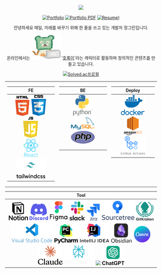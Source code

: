 <div align= "center">

<img src="https://capsule-render.vercel.app/api?type=transparent&color=gradient&height=120&text=Green_JEONG&animation=twinkling&fontColor=45be3c&fontSize=70" />

[![Portfolio](https://img.shields.io/badge/Portfolio-Visit%20My%20Site-4C8EDA?style=flat-rounded)](https://green-jeong.com)
[![Portfolio PDF](https://img.shields.io/badge/Portfolio-Download%20PDF-F28C28?style=flat-rounded)](https://github.com/Green-JEONG/Green-JEONG/blob/main/portfolio_blur.pdf)
[![Resume](https://img.shields.io/badge/Resume-Download%20PDF-6AA84F?style=flat-rounded)](https://github.com/Green-JEONG/Green-JEONG/blob/main/resume_blur.pdf))

<!-- [![Typing SVG](https://readme-typing-svg.demolab.com/?lines="저는+매일,+미래를+바꾸기+위해+한+줄을+쓰고+있습니다."&color=45BA76&width=665)](https://git.io/typing-svg) -->

안녕하세요 매일, 미래를 바꾸기 위해 한 줄을 쓰고 있는 개발자 정그린입니다.

온라인에서는 <img src="https://github.com/Green-JEONG/Green-JEONG/blob/main/images/icons/laptop_horok.svg" width="100" alt="laptop_horok">'[호록이](https://www.horok.co.kr/)'라는 캐릭터로 활동하며 창의적인 콘텐츠를 만들고 있습니다.

<!-- 코딩테스트 -->
[![Solved.ac프로필](http://mazassumnida.wtf/api/mini/generate_badge?boj=th2gr22n)](https://solved.ac/th2gr22n)
<!-- 백준
프로그래머스
구름LEVEL
SW Expert Academy -->

<!-- 기술 스택: FE, BE, Deploy 나란히 정렬 -->
<table>
  <tr>
    <!-- FE -->
    <td valign="top">
<table>
  <thead>
    <tr>
      <th align="center">FE</th>
    </tr>
  </thead>
  <tbody>
    <tr>
      <td align= "center">
        <img src="https://github.com/Green-JEONG/Green-JEONG/blob/main/images/icons/html.svg" width="47">
        <img src="https://github.com/Green-JEONG/Green-JEONG/blob/main/images/icons/css.svg" width="53">
        <img src="https://github.com/Green-JEONG/Green-JEONG/blob/main/images/icons/js.svg" width="55"><br>
        <img src="https://github.com/Green-JEONG/Green-JEONG/blob/main/images/icons/react.svg" width="50">
        <img src="https://github.com/Green-JEONG/Green-JEONG/blob/main/images/icons/tailwindcss.svg" width="100">
      </td>
    </tr>
  </tbody>
</table>
</td>

<!-- BE -->
<td valign="top">
<table>
  <thead>
    <tr>
      <th align="center">BE</th>
    </tr>
  </thead>
  <tbody>
    <tr>
      <td align= "center">
        <img src="https://github.com/Green-JEONG/Green-JEONG/blob/main/images/icons/python.svg" width="70"><br>
        <img src="https://github.com/Green-JEONG/Green-JEONG/blob/main/images/icons/mysql.svg" width="80">
        <img src="https://github.com/Green-JEONG/Green-JEONG/blob/main/images/icons/php.svg" width="80">
<!--           <img src="https://img.shields.io/badge/Django-092E20?style=for-the-badge&logo=Django&logoColor=white"> -->
<!--           <img src="https://img.shields.io/badge/REST API-FF6F00?style=for-the-badge&logo=apache&logoColor=white"> -->
        </p>
      </td>
    </tr>
  </tbody>
</table>
</td>

<!-- Deploy -->
<td valign="top">
<table>
  <thead>
    <tr>
      <th align="center">Deploy</th>
    </tr>
  </thead>
  <tbody>
    <tr>
      <td align="center">
          <img src="https://github.com/Green-JEONG/Green-JEONG/blob/main/images/icons/docker.svg" width="80"><br>
          <img src="https://github.com/Green-JEONG/Green-JEONG/blob/main/images/icons/amazon_ec2.svg" width="60">
          <img src="https://github.com/Green-JEONG/Green-JEONG/blob/main/images/icons/github_actions.svg" width="80">
<!--           <img src="https://img.shields.io/badge/Nginx-009639?style=for-the-badge&logo=nginx&logoColor=white"> -->
      </td>
    </tr>
  </tbody>
</table>
</td>
  </tr>
</table>

<!--
<table>
  <thead>
    <tr>
      <th align="center">API</th>
    </tr>
  </thead>
  <tbody>
    <tr>
      <td>
        <p align="center">
          <img src="https://img.shields.io/badge/NAVER API-03C75A?style=for-the-badge&logo=naver&logoColor=white">
        </p>
      </td>
    </tr>
  </tbody>
</table>
-->

<!-- Tool -->
<table>
  <thead>
    <tr>
      <th align="center">Tool</th>
    </tr>
  </thead>
  <tbody>
    <tr>
      <td align="center">
          <img src="https://github.com/Green-JEONG/Green-JEONG/blob/main/images/icons/notion.svg" width="65">
          <img src="https://github.com/Green-JEONG/Green-JEONG/blob/main/images/icons/discord.svg" width="65">
          <img src="https://github.com/Green-JEONG/Green-JEONG/blob/main/images/icons/figma.svg" width="60">
          <img src="https://github.com/Green-JEONG/Green-JEONG/blob/main/images/icons/slack.svg" width="55">
          <img src="https://github.com/Green-JEONG/Green-JEONG/blob/main/images/icons/jira.svg" width="45">
          <img src="https://github.com/Green-JEONG/Green-JEONG/blob/main/images/icons/sourcetree.svg" width="110">
          <img src="https://github.com/Green-JEONG/Green-JEONG/blob/main/images/icons/gitkraken.svg" width="60">
          <img src="https://github.com/Green-JEONG/Green-JEONG/blob/main/images/icons/vscode.svg" width="140">
          <img src="https://github.com/Green-JEONG/Green-JEONG/blob/main/images/icons/pycharm.svg" width="80">
          <img src="https://github.com/Green-JEONG/Green-JEONG/blob/main/images/icons/intellij.svg" width="100">
          <img src="https://github.com/Green-JEONG/Green-JEONG/blob/main/images/icons/obsidian.svg" width="70">
          <img src="https://github.com/Green-JEONG/Green-JEONG/blob/main/images/icons/canva.svg" width="60">
          <img src="https://github.com/Green-JEONG/Green-JEONG/blob/main/images/icons/claude.svg" width="85">
          <img src="https://github.com/Green-JEONG/Green-JEONG/blob/main/images/icons/perplexity.svg" width="100">
          <img src="https://github.com/user-attachments/assets/9fa9a75e-b3a8-4877-8653-061b42f1aabc" width="90">
          <img src="https://github.com/Green-JEONG/Green-JEONG/blob/main/images/icons/chatgpt.svg" width="75">
      </td>
    </tr>
  </tbody>
</table>

</div>
